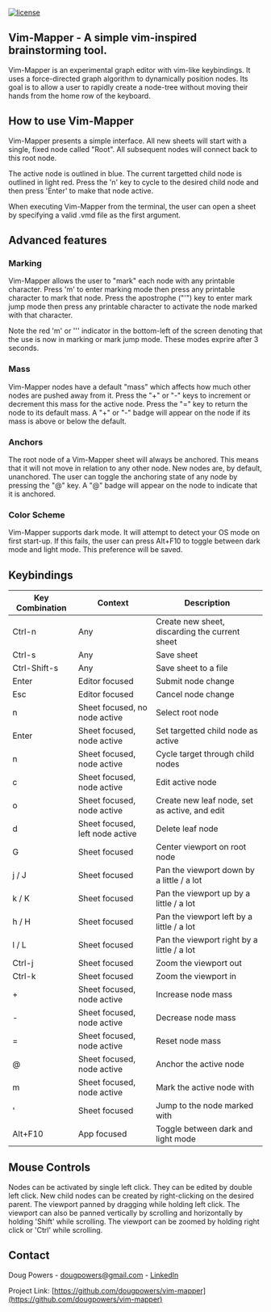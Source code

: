 [![license](https://img.shields.io/crates/l/druid)](https://github.com/dougpowers/vim-mapper/blob/main/LICENCE)
## Vim-Mapper - A simple vim-inspired brainstorming tool.

Vim-Mapper is an experimental graph editor with vim-like keybindings. It uses a force-directed graph algorithm to dynamically position nodes. Its goal is to allow a user to rapidly create a node-tree without moving their hands from the home row of the keyboard.

## How to use Vim-Mapper

Vim-Mapper presents a simple interface. All new sheets will start with a single, fixed node called "Root". All subsequent nodes will connect back to this root node. 

The active node is outlined in blue. The current targetted child node is outlined in light red. Press the 'n' key to cycle to the desired child node and then press 'Enter' to make that node active.

When executing Vim-Mapper from the terminal, the user can open a sheet by specifying a valid .vmd file as the first argument.

## Advanced features

### Marking
Vim-Mapper allows the user to "mark" each node with any printable character. Press 'm' to enter marking mode then press any printable character to mark that node. Press the apostrophe ("'") key to enter mark jump mode then press any printable character to activate the node marked with that character.

Note the red 'm' or ''' indicator in the bottom-left of the screen denoting that the use is now in marking or mark jump mode. These modes exprire after 3 seconds.

### Mass
Vim-Mapper nodes have a default "mass" which affects how much other nodes are pushed away from it. Press the "+" or "-" keys to increment or decrement this mass for the active node. Press the "=" key to return the node to its default mass. A "+" or "-" badge will appear on the node if its mass is above or below the default.

### Anchors
The root node of a Vim-Mapper sheet will always be anchored. This means that it will not move in relation to any other node. New nodes are, by default, unanchored. The user can toggle the anchoring state of any node by pressing the "@" key. A "@" badge will appear on the node to indicate that it is anchored.

### Color Scheme
Vim-Mapper supports dark mode. It will attempt to detect your OS mode on first start-up. If this fails, the user can press Alt+F10 to toggle between dark mode and light mode. This preference will be saved.

## Keybindings
| Key Combination | Context                         | Description                                   |
|-----------------|---------------------------------|-----------------------------------------------|
| Ctrl-n          | Any                             | Create new sheet, discarding the current sheet |
| Ctrl-s          | Any                             | Save sheet                                    |
| Ctrl-Shift-s    | Any                             | Save sheet to a file                          |
| Enter           | Editor focused                  | Submit node change                            |
| Esc             | Editor focused                  | Cancel node change                            |
| n               | Sheet focused, no node active   | Select root node                              |
| Enter           | Sheet focused, node active      | Set targetted child node as active            |
| n               | Sheet focused, node active      | Cycle target through child nodes              |
| c               | Sheet focused, node active      | Edit active node                              |
| o               | Sheet focused, node active      | Create new leaf node, set as active, and edit |
| d               | Sheet focused, left node active | Delete leaf node                              |
| G               | Sheet focused                   | Center viewport on root node                  |
| j / J           | Sheet focused                   | Pan the viewport down by a little / a lot     |
| k / K           | Sheet focused                   | Pan the viewport up by a little / a lot       |
| h / H           | Sheet focused                   | Pan the viewport left by a little / a lot     |
| l / L           | Sheet focused                   | Pan the viewport right by a little / a lot    |
| Ctrl-j          | Sheet focused                   | Zoom the viewport out                         |
| Ctrl-k          | Sheet focused                   | Zoom the viewport in                          |
| +               | Sheet focused, node active      | Increase node mass                            |
| -               | Sheet focused, node active      | Decrease node mass                            |
| =               | Sheet focused, node active      | Reset node mass                               |
| @       | Sheet focused, node active | Anchor the active node              |
| m<char> | Sheet focused, node active | Mark the active node with <char>    |
| '<char> | Sheet focused              | Jump to the node marked with <char> |
| Alt+F10         | App focused                     | Toggle between dark and light mode            |

## Mouse Controls
Nodes can be activated by single left click. They can be edited by double left click. New child nodes can be created by right-clicking on the desired parent. The viewport panned by dragging while holding left click. The viewport can also be panned vertically by scrolling and horizontally by holding 'Shift' while scrolling. The viewport can be zoomed by holding right click or 'Ctrl' while scrolling.

## Contact
Doug Powers - dougpowers@gmail.com - [LinkedIn](https://www.linkedin.com/in/douglas-powers-537380104)

Project Link: [https://github.com/dougpowers/vim-mapper](https://github.com/dougpowers/vim-mapper)